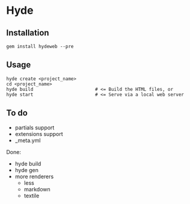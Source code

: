 Hyde
====

Installation
------------

    gem install hydeweb --pre

Usage
-----

    hyde create <project_name> 
    cd <project_name>
    hyde build                       # <= Build the HTML files, or
    hyde start                       # <= Serve via a local web server

To do
-----

 - partials support
 - extensions support
 - _meta.yml 

Done:

 - hyde build
 - hyde gen
 - more renderers
   - less
   - markdown
   - textile
